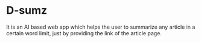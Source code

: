 # D-sumz
It is an AI based web app which helps the user to summarize any article in a certain word limit, just by providing the link of the article page.
